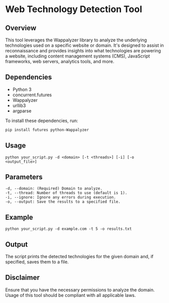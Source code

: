 

# Web Technology Detection Tool

## Overview

This tool leverages the Wappalyzer library to analyze the underlying technologies used on a specific website or domain. It's designed to assist in reconnaissance and provides insights into what technologies are powering a website, including content management systems (CMS), JavaScript frameworks, web servers, analytics tools, and more.

## Dependencies

- Python 3
- concurrent.futures
- Wappalyzer
- urllib3
- argparse

To install these dependencies, run:

```bash
pip install futures python-Wappalyzer
```

## Usage
```
python your_script.py -d <domain> [-t <threads>] [-i] [-o <output_file>]
```

## Parameters
```
-d, --domain: (Required) Domain to analyze.
-t, --thread: Number of threads to use (default is 1).
-i, --ignore: Ignore any errors during execution.
-o, --output: Save the results to a specified file.
```
## Example
```
python your_script.py -d example.com -t 5 -o results.txt
```

## Output
The script prints the detected technologies for the given domain and, if specified, saves them to a file.

## Disclaimer
Ensure that you have the necessary permissions to analyze the domain. Usage of this tool should be compliant with all applicable laws.

